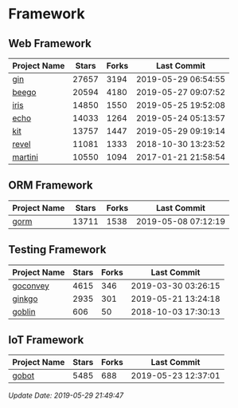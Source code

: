# Framework

## Web Framework

| Project Name | Stars | Forks | Last Commit |
| ------------ | ----- | ----- | ----------- |
| [gin](https://github.com/gin-gonic/gin) | 27657 | 3194 | 2019-05-29 06:54:55 |
| [beego](https://github.com/astaxie/beego) | 20594 | 4180 | 2019-05-27 09:07:52 |
| [iris](https://github.com/kataras/iris) | 14850 | 1550 | 2019-05-25 19:52:08 |
| [echo](https://github.com/labstack/echo) | 14033 | 1264 | 2019-05-24 05:13:57 |
| [kit](https://github.com/go-kit/kit) | 13757 | 1447 | 2019-05-29 09:19:14 |
| [revel](https://github.com/revel/revel) | 11081 | 1333 | 2018-10-30 13:23:52 |
| [martini](https://github.com/go-martini/martini) | 10550 | 1094 | 2017-01-21 21:58:54 |

## ORM Framework

| Project Name | Stars | Forks | Last Commit |
| ------------ | ----- | ----- | ----------- |
| [gorm](https://github.com/jinzhu/gorm) | 13711 | 1538 | 2019-05-08 07:12:19 |

## Testing Framework

| Project Name | Stars | Forks | Last Commit |
| ------------ | ----- | ----- | ----------- |
| [goconvey](https://github.com/smartystreets/goconvey) | 4615 | 346 | 2019-03-30 03:26:15 |
| [ginkgo](https://github.com/onsi/ginkgo) | 2935 | 301 | 2019-05-21 13:24:18 |
| [goblin](https://github.com/franela/goblin) | 606 | 50 | 2018-10-03 17:30:13 |

## IoT Framework

| Project Name | Stars | Forks | Last Commit |
| ------------ | ----- | ----- | ----------- |
| [gobot](https://github.com/hybridgroup/gobot) | 5485 | 688 | 2019-05-23 12:37:01 |

*Update Date: 2019-05-29 21:49:47*